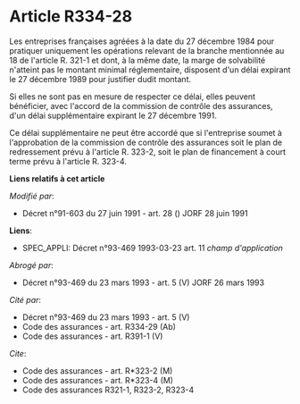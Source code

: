 # Article R334-28

Les entreprises françaises agréées à la date du 27 décembre 1984 pour pratiquer uniquement les opérations relevant de la
branche mentionnée au 18 de l'article R. 321-1 et dont, à la même date, la marge de solvabilité n'atteint pas le montant
minimal réglementaire, disposent d'un délai expirant le 27 décembre 1989 pour justifier dudit montant.

Si elles ne sont pas en mesure de respecter ce délai, elles peuvent bénéficier, avec l'accord de la commission de contrôle
des assurances, d'un délai supplémentaire expirant le 27 décembre 1991.

Ce délai supplémentaire ne peut être accordé que si l'entreprise soumet à l'approbation de la commission de contrôle des
assurances soit le plan de redressement prévu à l'article R. 323-2, soit le plan de financement à court terme prévu à
l'article R. 323-4.

**Liens relatifs à cet article**

_Modifié par_:

  - Décret n°91-603 du 27 juin 1991 - art. 28 () JORF 28 juin 1991

**Liens**:

  - SPEC_APPLI: Décret n°93-469 1993-03-23 art. 11 *champ d'application*

_Abrogé par_:

  - Décret n°93-469 du 23 mars 1993 - art. 5 (V) JORF 26 mars 1993

_Cité par_:

  - Décret n°93-469 du 23 mars 1993 - art. 5 (V)
  - Code des assurances - art. R334-29 (Ab)
  - Code des assurances - art. R391-1 (V)

_Cite_:

  - Code des assurances - art. R*323-2 (M)
  - Code des assurances - art. R*323-4 (M)
  - Code des assurances R321-1, R323-2, R323-4

